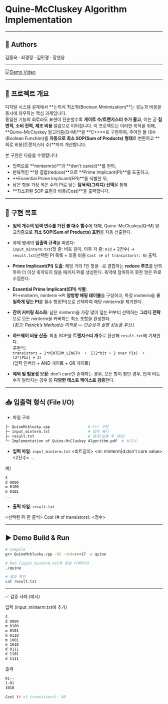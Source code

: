 # Quine-McCluskey Algorithm Implementation  
---
## 👥 Authors

김동욱 · 최경정 · 김민경 · 장현웅

---
[![Demo Video](https://img.youtube.com/vi/jBF4zhkyvls/0.jpg)](https://youtu.be/jBF4zhkyvls)  

---

## 🔎 프로젝트 개요
디지털 시스템 설계에서 **논리식 최소화(Boolean Minimization)**는 성능과 비용을 동시에 좌우하는 핵심 과제입니다.  
동일한 기능의 회로라도 표현이 단순할수록 **게이트 수/트랜지스터 수가 줄고**, 이는 곧 **칩 면적, 소비 전력, 제조 비용** 절감으로 이어집니다. 
이 프로젝트는 이러한 목적을 위해, **Quine–McCluskey 알고리즘(Q–M)**을 **C++**로 구현하여, 
주어진 불 대수(Boolean Function)를 **자동으로 최소 SOP(Sum of Products) 형태**로 변환하고 **회로 비용(트랜지스터 수)**까지 계산합니다.

본 구현은 다음을 수행합니다:
- 입력으로 **minterm(`m`)**과 **don't care(`d`)**를 받아,  
- 반복적인 **항 결합(reduce)**으로 **Prime Implicant(PI)**를 도출하고,  
- **Essential Prime Implicant(EPI)**를 식별한 뒤,  
- 남은 항을 가장 적은 수의 PI로 덮는 **탐욕적(그리디) 선택**을 통해  
- **최소화된 SOP 표현과 비용(Cost)**을 출력합니다.

---
## 🎯 구현 목표

- **임의 개수의 입력 변수를 가진 불 대수 함수**에 대해, Quine–McCluskey(Q–M) 알고리즘으로
  **최소 SOP(Sum of Products) 표현**을 자동 산출한다.

- 과제 명세의 **입출력 규격**을 따른다:  
  `input_minterm.txt`(첫 줄: 비트 길이, 이후 각 줄: `m|d` + 2진수) →  
  `result.txt`(선택된 PI 목록 + 최종 비용 `Cost (# of transistors): N`) 출력.

- **Prime Implicant(PI) 도출**: 해밍 거리 1인 항을 `-`로 결합하는 **reduce 루프**를 반복하여
  더 이상 축약되지 않을 때까지 PI를 생성한다. 축약에 참여하지 못한 항은 PI로 수집한다.

- **Essential Prime Implicant(EPI) 식별**:  
  PI→minterm, minterm→PI **양방향 매핑 테이블**을 구성하고, 특정 minterm을 **유일하게 덮는 PI**를
  필수 항(EPI)으로 선택하여 해당 minterm을 제거한다.

- **잔여 커버링 최소화**: 남은 minterm을 가장 많이 덮는 PI부터 선택하는 **그리디 전략**으로
  모든 minterm을 커버하는 최소 조합을 완성한다.  
  (*참고: Petrick’s Method는 미적용 — 단순성과 실행 성능을 우선.*)

- **하드웨어 비용 산출**: 최종 SOP를 **트랜지스터 개수**로 환산해 `result.txt`에 기재한다.  
  구현식:  
  `transistors = 2*MINTERM_LENGTH  +  Σ(2*bit + 2 over PIs)  +  (2*|PIs| + 2)`  
  (입력 인버터 + AND 게이트 + OR 게이트)

- **예외 및 범용성 보장**: don’t care만 존재하는 경우, 모든 항이 참인 경우, 입력 비트 수가 달라지는 경우 등
  **다양한 테스트 케이스로 검증**한다.

---
## 📥 입출력 형식 (File I/O)

- 파일 구조
```bash
├─ QuineMcklusky.cpp                 # C++ 구현
├─ input_minterm.txt                 # 입력 예시
├─ result.txt                        # 결과(실행 후 생성)
└─ Implementation of Quine-McCluskey Algorithm.pdf  # 보고서
```

- **입력 파일**: `input_minterm.txt`
<비트길이>
<m: minterm|d:don't care value> <2진수>
...

예)
```bash
4
d 0000
m 0100
m 0101
...
```

- **출력 파일**: `result.txt`

<선택된 PI 한 줄씩>
Cost (# of transistors): <정수>

---
## ▶️ Demo Build & Run

```bash
# Compile
g++ QuineMcklusky.cpp -O2 -std=c++17 -o quine

# Run (input_minterm.txt와 동일 디렉터리)
./quine

# 결과 확인
cat result.txt
```

---
✅ 검증 사례 (예시)

입력 (input_minterm.txt에 추가)
```bash
4
d 0000
m 0100
m 0101
m 0110
m 1001
m 1010
d 0111
d 1101
d 1111
```

출력

```bash
01--
1-01
1010

Cost (# of transistors): 40
```


